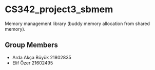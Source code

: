# CS342_project3_sbmem
Memory management library (buddy memory allocation from shared memory).

Group Members
-
* Arda Akça Büyük 21802835
* Elif Özer 21602495
